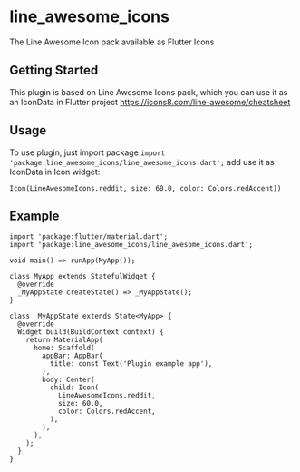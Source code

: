 # line_awesome_icons

The Line Awesome Icon pack available as Flutter Icons

## Getting Started

This plugin is based on Line Awesome Icons pack, which you can use it as an IconData in Flutter
project
https://icons8.com/line-awesome/cheatsheet

## Usage

To use plugin, just import package `import 'package:line_awesome_icons/line_awesome_icons.dart';`
add use it as IconData in Icon widget:
```
Icon(LineAwesomeIcons.reddit, size: 60.0, color: Colors.redAccent))
```

## Example
```
import 'package:flutter/material.dart';
import 'package:line_awesome_icons/line_awesome_icons.dart';

void main() => runApp(MyApp());

class MyApp extends StatefulWidget {
  @override
  _MyAppState createState() => _MyAppState();
}

class _MyAppState extends State<MyApp> {
  @override
  Widget build(BuildContext context) {
    return MaterialApp(
      home: Scaffold(
        appBar: AppBar(
          title: const Text('Plugin example app'),
        ),
        body: Center(
          child: Icon(
            LineAwesomeIcons.reddit,
            size: 60.0,
            color: Colors.redAccent,
          ),
        ),
      ),
    );
  }
}
```


